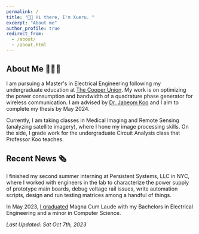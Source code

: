 ```yaml
---
permalink: /
title: "👋🏻 Hi there, I'm Xueru. "
excerpt: "About me"
author_profile: true
redirect_from: 
  - /about/
  - /about.html
---
```


## About Me 👩🏻‍🎓
I am pursuing a Master's in Electrical Engineering following my undergraduate education at [The Cooper Union](https://cooper.edu/welcome). My work is on optimizing the power consumption and bandwidth of a quadrature phase generator for wireless communication. I am advised by [Dr. Jabeom Koo](https://scholar.google.com/citations?hl=en&user=SQ9yG6wAAAAJ&view_op=list_works&sortby=pubdate) and I aim to complete my thesis by May 2024. 

Currently, I am taking classes in Medical Imaging and Remote Sensing (analyzing satellite imagery), where I hone my image processing skills. On the side, I grade work for the undergraduate Circuit Analysis class that Professor Koo teaches.

## Recent News 🗞️
I finished my second summer interning at Persistent Systems, LLC in NYC, where I worked with engineers in the lab to characterize the power supply of prototype main boards, debug voltage rail issues, write automation scripts, design and run testing matrices among a handful of things. 

In May 2023, [I graduated](https://cooper.edu/gallery/commencement-2023#img_gallery-15) Magna Cum Laude with my Bachelors in Electrical Engineering and a minor in Computer Science.

_Last Updated: Sat Oct 7th, 2023_
